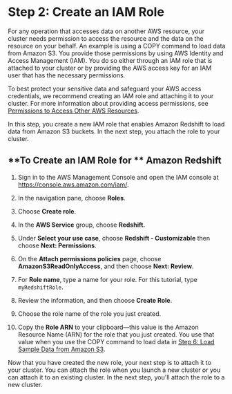 # Step 2: Create an IAM Role<a name="rs-gsg-create-an-iam-role"></a>

For any operation that accesses data on another AWS resource, your cluster needs permission to access the resource and the data on the resource on your behalf\. An example is using a COPY command to load data from Amazon S3\. You provide those permissions by using AWS Identity and Access Management \(IAM\)\. You do so either through an IAM role that is attached to your cluster or by providing the AWS access key for an IAM user that has the necessary permissions\. 

To best protect your sensitive data and safeguard your AWS access credentials, we recommend creating an IAM role and attaching it to your cluster\. For more information about providing access permissions, see [Permissions to Access Other AWS Resources](https://docs.aws.amazon.com/redshift/latest/dg/copy-usage_notes-access-permissions.html)\.

In this step, you create a new IAM role that enables Amazon Redshift to load data from Amazon S3 buckets\. In the next step, you attach the role to your cluster\.

## **To Create an IAM Role for ** Amazon Redshift<a name="rs-gsg-how-to-create-an-iam-role"></a>

1. Sign in to the AWS Management Console and open the IAM console at [https://console\.aws\.amazon\.com/iam/](https://console.aws.amazon.com/iam/)\.

1. In the navigation pane, choose **Roles**\.

1. Choose **Create role**\.

1. In the **AWS Service** group, choose **Redshift\.** 

1. Under **Select your use case**, choose **Redshift \- Customizable** then choose **Next: Permissions**\.

1. On the **Attach permissions policies** page, choose **AmazonS3ReadOnlyAccess**, and then choose **Next: Review**\.

1. For **Role name**, type a name for your role\. For this tutorial, type `myRedshiftRole`\. 

1. Review the information, and then choose **Create Role**\.

1. Choose the role name of the role you just created\.

1. Copy the **Role ARN** to your clipboard—this value is the Amazon Resource Name \(ARN\) for the role that you just created\. You use that value when you use the COPY command to load data in [Step 6: Load Sample Data from Amazon S3](rs-gsg-create-sample-db.md)\.

Now that you have created the new role, your next step is to attach it to your cluster\. You can attach the role when you launch a new cluster or you can attach it to an existing cluster\. In the next step, you'll attach the role to a new cluster\.
